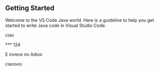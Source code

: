 ## Getting Started

Welcome to the VS Code Java world. Here is a guideline to help you get started to write Java code in Visual Studio Code.

ciao

*** 124

E invece no
Adios

ciaoooo 
